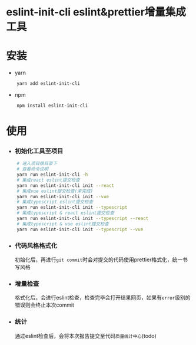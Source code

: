 # eslint-init-cli eslint&prettier增量集成工具

# 安装

- yarn
```bash
    yarn add eslint-init-cli
```

- npm
```bash
    npm install eslint-init-cli
```

# 使用

- ### 初始化工具至项目
```bash
    # 进入项目根目录下
    # 查看命令说明
    yarn run eslint-init-cli -h
    # 集成react eslint提交检查
    yarn run eslint-init-cli init --react
    # 集成vue eslint提交检查(未完成)
    yarn run eslint-init-cli init --vue
    # 集成typescript eslint提交检查
    yarn run eslint-init-cli init --typescript
    # 集成typescript & react eslint提交检查
    yarn run eslint-init-cli init --typescript --react
    # 集成typescript & vue eslint提交检查
    yarn run eslint-init-cli init --typescript --vue
```

- ### 代码风格格式化

    初始化后，再进行`git commit`时会对提交的代码使用prettier格式化，统一书写风格

- ### 增量检查

    格式化后，会进行eslint检查，检查完毕会打开结果网页，如果有`error`级别的错误则会终止本次commit
    
- ### 统计

    通过eslint检查后，会将本次报告提交至代码`质量统计中心`(todo)
